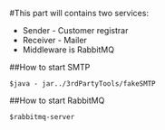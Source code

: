 #This part will contains two services:

* Sender - Customer registrar
* Receiver - Mailer
* Middleware is RabbitMQ


##How to start SMTP
```
$java - jar../3rdPartyTools/fakeSMTP
```

##How to start RabbitMQ
```
$rabbitmq-server
```
